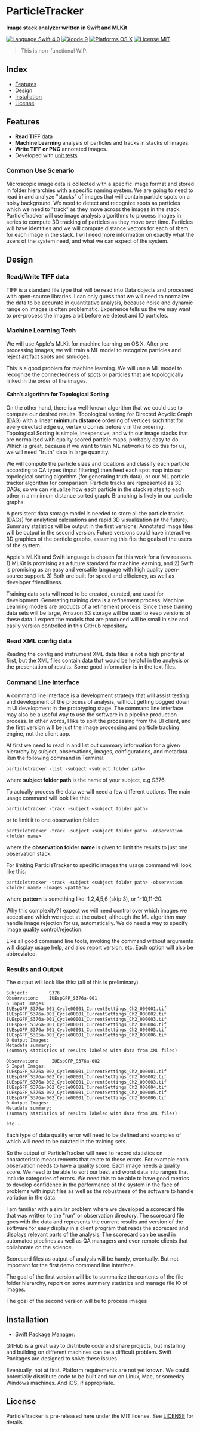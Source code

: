 # ParticleTracker
**Image stack analyzer written in Swift and MLKit**

[![Language Swift 4.0](https://img.shields.io/badge/Language-Swift%204.0-orange.svg?style=flat)](https://swift.org)
[![Xcode 9](https://img.shields.io/badge/XCode-9%20beta%20-orange.svg?style=flat)](https://developer.apple.com/xcode/)
[![Platforms OS X](https://img.shields.io/badge/Platforms-OS%20X-lightgray.svg?style=flat)](http://www.apple.com)
[![License MIT](https://img.shields.io/badge/License-MIT-lightgrey.svg?style=flat)](https://github.com/dndydon/ParticleTracker/blob/master/LICENSE.txt)

> This is non-functional WIP.

## Index
- [Features](#features)
- [Design](#design )
- [Installation](#installation)
- [License](#license)

## Features
- **Read TIFF** data
- **Machine Learning** analysis of particles and tracks in stacks of images.
- **Write TIFF or PNG** annotated images.
- Developed with [unit tests](https://github.com/dndydon/ParticleTracker/blob/master/ParticleTests/ParticleTests.swift)

### Common Use Scenario
Microscopic image data is collected with a specific image format and stored in folder hierarchies with a specific naming system. We are going to need to read in and analyze "stacks" of images that will contain particle spots on a noisy background. We need to detect and recognize spots as particles which we need to "track" as they move across the images in the stack.  ParticleTracker will use image analysis algorithms to process images in series to compute 3D tracking of particles as they move over time. Particles will have identities and we will compute distance vectors for each of them for each image in the stack. I will need more information on exactly what the users of the system need, and what we can expect of the system.

## Design

### Read/Write TIFF data
TIFF is a standard file type that will be read into Data objects and processed with open-source libraries. I can only guess that we will need to normalize the data to be accurate in quantitative analysis, because noise and dynamic range on images is often problematic. Experience tells us the we may want to pre-process the images a bit before we detect and ID particles.

### Machine Learning Tech
We will use Apple's MLKit for machine learning on OS X. After pre-processing images, we will train a ML model to recognize particles and reject artifact spots and smudges.

This is a good problem for machine learning. We will use a ML model to recognize the connectedness of spots or particles that are topologically linked in the order of the images.

#### Kahn’s algorithm for Topological Sorting
On the other hand, there is a well-known algorithm that we could use to compute our desired results.
Topological sorting for Directed Acyclic Graph (DAG) with a linear **minimum distance** ordering of vertices such that for every directed edge uv, vertex u comes before v in the ordering. Topological Sorting is simple, inexpensive, and with our image stacks that are normalized with quality scored particle maps, probably easy to do. Which is great, because if we want to train ML networks to do this for us, we will need "truth" data in large quantity.

We will compute the particle sizes and locations and classify each particle according to QA types (input filtering) then feed each spot map into our topological sorting algorithm (for generating truth data), or our ML particle tracker algorithm for comparison. Particle tracks are represented as 3D DAGs, so we can visualize how each particle in the stack relates to each other in a minimum distance sorted graph. Branching is likely in our particle graphs.

A persistent data storage model is needed to store all the particle tracks (DAGs) for analytical calcuations and rapid 3D visualization (in the future). Summary statistics will be output in the first versions. Annotated image files will be output in the second version. Future versions could have interactive 3D graphics of the particle graphs, assuming this fits the goals of the users of the system.

Apple's MLKit and Swift language is chosen for this work for a few reasons. 1) MLKit is promising as a future standard for machine learning, and 2) Swift is promising as an easy and versatile language with high quality open-source support. 3) Both are built for speed and efficiency, as well as developer friendliness.

Training data sets will need to be created, curated, and used for development. Generating training data is a refinement process. Machine Learning models are products of a refinement process. Since these training data sets will be large, Amazon S3 storage will be used to keep versions of these data. I expect the models that are produced will be small in size and easily version controlled in this GitHub repository.

### Read XML config data
Reading the config and instrument XML data files is not a high priority at first, but the XML files contain data that would be helpful in the analysis or the presentation of results. Some good information is in the text files.

### Command Line Interface
A command line interface is a development strategy that will assist testing and development of the process of analysis, without getting bogged down in UI development in the prototyping stage. The command line interface may also be a useful way to use the software in a pipeline production process. In other words, I like to split the processing from the UI client, and the first version will be just the image processing and particle tracking engine, not the client app.

At first we need to read in and list out summary information for a given hierarchy by subject, observations, images, configurations, and metadata. Run the following command in Terminal:
```
particletracker -list -subject <subject folder path>
```
where **subject folder path** is the name of your subject, e.g S376.

To actually process the data we will need a few different options. The main usage command will look like this:
```
particletracker -track -subject <subject folder path>
```
or to limit it to one observation folder:
```
particletracker -track -subject <subject folder path> -observation <folder name>
```
where the **observation folder name** is given to limit the results to just one observation stack.

For limiting ParticleTracker to specific images the usage command will look like this:
```
particletracker -track -subject <subject folder path> -observation <folder name> -images <pattern>
```
where **pattern** is something like: 1,2,4,5,6 (skip 3), or 1-10,11-20.

Why this complexity? I expect we will need control over which images we accept and which we reject at the outset, although the ML algorithm may handle image rejection for us, automatically. We do need a way to specify image quality control/rejection.

Like all good command line tools, invoking the command without arguments will display usage help, and also report version, etc. Each option will also be abbreviated.

### Results and Output
The output will look like this: (all of this is preliminary)
```
Subject:        S376
Observation:    IUEspGFP_S376a-001
6 Input Images:
IUEspGFP_S376a-001_Cycle00001_CurrentSettings_Ch2_000001.tif
IUEspGFP_S376a-001_Cycle00001_CurrentSettings_Ch2_000002.tif
IUEspGFP_S376a-001_Cycle00001_CurrentSettings_Ch2_000003.tif
IUEspGFP_S376a-001_Cycle00001_CurrentSettings_Ch2_000004.tif
IUEspGFP_S376a-001_Cycle00001_CurrentSettings_Ch2_000005.tif
IUEspGFP_S385a-001_Cycle00001_CurrentSettings_Ch2_000006.tif
0 Output Images:
Metadata summary:
(summary statistics of results labeled with data from XML files)

Observation:     IUEspGFP_S376a-002
6 Input Images:
IUEspGFP_S376a-002_Cycle00001_CurrentSettings_Ch2_000001.tif
IUEspGFP_S376a-002_Cycle00001_CurrentSettings_Ch2_000002.tif
IUEspGFP_S376a-002_Cycle00001_CurrentSettings_Ch2_000003.tif
IUEspGFP_S376a-002_Cycle00001_CurrentSettings_Ch2_000004.tif
IUEspGFP_S376a-002_Cycle00001_CurrentSettings_Ch2_000005.tif
IUEspGFP_S376a-002_Cycle00001_CurrentSettings_Ch2_000006.tif
0 Output Images:
Metadata summary:
(summary statistics of results labeled with data from XML files)

etc...
```
Each type of data quality error will need to be defined and examples of which will need to be curated in the training sets.

So the output of ParticleTracker will need to record statistics on characteristic measurements that relate to these errors. For example each observation needs to have a quality score. Each image needs a quality score. We need to be able to sort our best and worst data into ranges that include categories of errors. We need this to be able to have good metrics to develop confidence in the performance of the system in the face of problems with input files as well as the robustness of the software to handle variation in the data.

I am familiar with a similar problem where we developed a scorecard file that was written to the "run" or observation directory. The scorecard file goes with the data and represents the current results and version of the software for easy display in a client program that reads the scorecard and displays relevant parts of the analysis. The scorecard can be used in automated pipelines as well as QA managers and even remote clients that collaborate on the science.

Scorecard files as output of analysis will be handy, eventually. But not important for the first demo command line interface.

The goal of the first version will be to summarize the contents of the file folder hierarchy, report on some summary statistics and manage file IO of images.

The goal of the second version will be to process images

## Installation

- [Swift Package Manager](https://swift.org/package-manager/):

GitHub is a great way to distribute code and share projects, but installing and building on different machines can be a difficult problem. Swift Packages are designed to solve these issues.

Eventually, not at first. Platform requirements are not yet known. We could potentially distribute code to be built and run on Linux, Mac, or someday Windows machines. And iOS, if appropriate.

## License
ParticleTracker is pre-released here under the MIT license. See [LICENSE](LICENSE.txt) for details.

